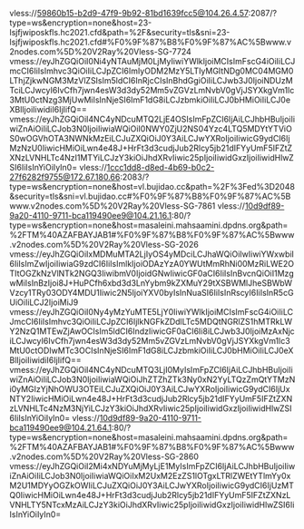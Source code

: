 vless://59860b15-b2d9-47f9-9b92-81bd1639fcc5@104.26.4.57:2087/?type=ws&encryption=none&host=23-lsjfjwiposkfls.hc2021.cfd&path=%2F&security=tls&sni=23-lsjfjwiposkfls.hc2021.cfd#%F0%9F%87%B8%F0%9F%87%AC%5Bwww.v2nodes.com%5D%20V2Ray%20Vless-SG-7724
vmess://eyJhZGQiOiI0Ni4yNTAuMjM0LjMyIiwiYWlkIjoiMCIsImFscG4iOiIiLCJmcCI6IiIsImhvc3QiOiIiLCJpZCI6ImIyODM2MzY5LTIyMGItNDg0MC04MGM0LThjZjkwNGM3MzVlZSIsIm5ldCI6InRjcCIsInBhdGgiOiIiLCJwb3J0IjoiNDUzMTciLCJwcyI6IvCfh7jwn4esW3d3dy52Mm5vZGVzLmNvbV0gVjJSYXkgVm1lc3MtU0ctNzg3MjUwMiIsInNjeSI6ImF1dG8iLCJzbmkiOiIiLCJ0bHMiOiIiLCJ0eXBlIjoiIiwidiI6IjIifQ==
vmess://eyJhZGQiOiI4NC4yNDcuMTQ2LjE4OSIsImFpZCI6IjAiLCJhbHBuIjoiIiwiZnAiOiIiLCJob3N0IjoiIiwiaWQiOiI0NWY0ZjU2NS04Yzc4LTQ5MDYtYTViOS0wOGVhOTA3NWNkMzEiLCJuZXQiOiJ0Y3AiLCJwYXRoIjoiIiwicG9ydCI6IjMzNzU0IiwicHMiOiLwn4e48J+HrFt3d3cudjJub2Rlcy5jb21dIFYyUmF5IFZtZXNzLVNHLTc4NzI1MTYiLCJzY3kiOiJhdXRvIiwic25pIjoiIiwidGxzIjoiIiwidHlwZSI6IiIsInYiOiIyIn0=
vless://1ccc1dd8-d8ed-4b69-b0c2-27f6282f9755@172.67.180.66:2083/?type=ws&encryption=none&host=vl.bujidao.cc&path=%2F%3Fed%3D2048&security=tls&sni=vl.bujidao.cc#%F0%9F%87%B8%F0%9F%87%AC%5Bwww.v2nodes.com%5D%20V2Ray%20Vless-SG-7861
vless://10d9df89-9a20-4110-9711-bca119490ee9@104.21.16.1:80/?type=ws&encryption=none&host=masaleini.mahsaamini.dpdns.org&path=%2FTM%40AZAFBAYJAB1#%F0%9F%87%B8%F0%9F%87%AC%5Bwww.v2nodes.com%5D%20V2Ray%20Vless-SG-2026
vmess://eyJhZGQiOiIxMDMuMTA2LjIyOS4yMDciLCJhaWQiOiIwIiwiYWxwbiI6IiIsImZwIjoiIiwiaG9zdCI6IiIsImlkIjoiODAzYzA0YWUtMmRhNi00MzRiLWE2OTItOGZkNzVlNTk2NGQ3IiwibmV0IjoidGNwIiwicGF0aCI6IiIsInBvcnQiOiI1MzgwMiIsInBzIjoi8J+HuPCfh6xbd3d3LnYybm9kZXMuY29tXSBWMlJheSBWbWVzcy1TRy03ODY4MDU1Iiwic2N5IjoiYXV0byIsInNuaSI6IiIsInRscyI6IiIsInR5cGUiOiIiLCJ2IjoiMiJ9
vmess://eyJhZGQiOiI0Ny4yMzYuMTE5LjY0IiwiYWlkIjoiMCIsImFscG4iOiIiLCJmcCI6IiIsImhvc3QiOiIiLCJpZCI6IjlkNGFkZDdlLTc5MDQtNGRlZS1hMTRkLWY2NzQ1MTEwZjAwOCIsIm5ldCI6IndzIiwicGF0aCI6Ii8iLCJwb3J0IjoiMzAxNjciLCJwcyI6IvCfh7jwn4esW3d3dy52Mm5vZGVzLmNvbV0gVjJSYXkgVm1lc3MtU0ctODIwMTc3OCIsInNjeSI6ImF1dG8iLCJzbmkiOiIiLCJ0bHMiOiIiLCJ0eXBlIjoiIiwidiI6IjIifQ==
vmess://eyJhZGQiOiI4NC4yNDcuMTQ3LjI0MyIsImFpZCI6IjAiLCJhbHBuIjoiIiwiZnAiOiIiLCJob3N0IjoiIiwiaWQiOiJhZTZhZTk3Ny0xN2YyLTQzZmQtYTMzNi0yMGIzYjNhOWU3OTEiLCJuZXQiOiJ0Y3AiLCJwYXRoIjoiIiwicG9ydCI6IjUxNTY2IiwicHMiOiLwn4e48J+HrFt3d3cudjJub2Rlcy5jb21dIFYyUmF5IFZtZXNzLVNHLTc4NzM3NjYiLCJzY3kiOiJhdXRvIiwic25pIjoiIiwidGxzIjoiIiwidHlwZSI6IiIsInYiOiIyIn0=
vless://10d9df89-9a20-4110-9711-bca119490ee9@104.21.64.1:80/?type=ws&encryption=none&host=masaleini.mahsaamini.dpdns.org&path=%2FTM%40AZAFBAYJAB1#%F0%9F%87%B8%F0%9F%87%AC%5Bwww.v2nodes.com%5D%20V2Ray%20Vless-SG-2860
vmess://eyJhZGQiOiI2Mi4xNDYuMjMyLjE1MyIsImFpZCI6IjAiLCJhbHBuIjoiIiwiZnAiOiIiLCJob3N0IjoiIiwiaWQiOiIxM2UxM2EzZS1lOTgxLTRlZWEtYTlmYy0xM2U1MDYyOGZkOWIiLCJuZXQiOiJ0Y3AiLCJwYXRoIjoiIiwicG9ydCI6IjUzMTQ0IiwicHMiOiLwn4e48J+HrFt3d3cudjJub2Rlcy5jb21dIFYyUmF5IFZtZXNzLVNHLTY5NTcxMzAiLCJzY3kiOiJhdXRvIiwic25pIjoiIiwidGxzIjoiIiwidHlwZSI6IiIsInYiOiIyIn0=
